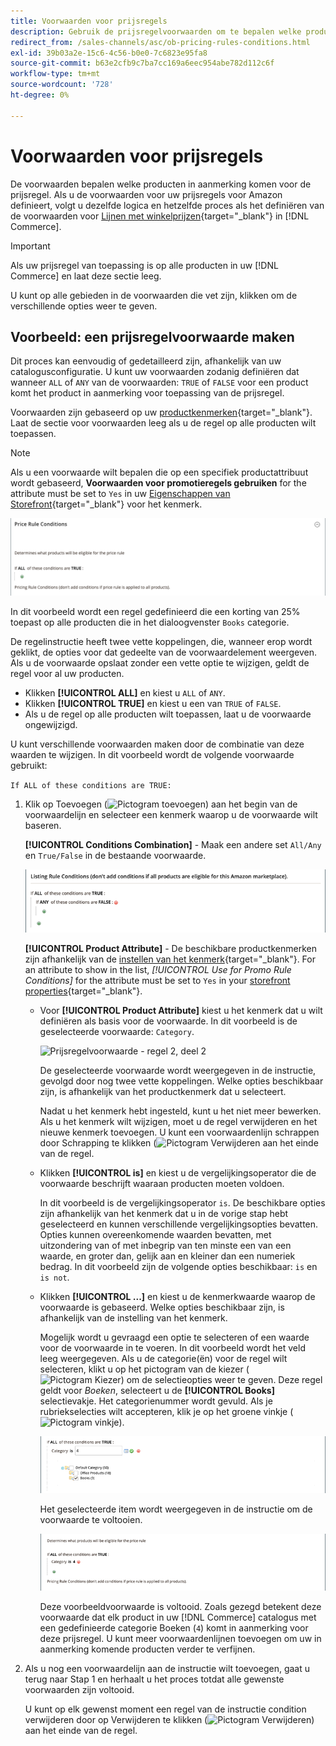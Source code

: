 ```yaml
---
title: Voorwaarden voor prijsregels
description: Gebruik de prijsregelvoorwaarden om te bepalen welke producten in aanmerking komen voor de prijsregel voor aanbiedingen.
redirect_from: /sales-channels/asc/ob-pricing-rules-conditions.html
exl-id: 39b03a2e-15c6-4c56-b0e0-7c6823e95fa8
source-git-commit: b63e2cfb9c7ba7cc169a6eec954abe782d112c6f
workflow-type: tm+mt
source-wordcount: '728'
ht-degree: 0%

---
```


# Voorwaarden voor prijsregels

De voorwaarden bepalen welke producten in aanmerking komen voor de prijsregel. Als u de voorwaarden voor uw prijsregels voor Amazon definieert, volgt u dezelfde logica en hetzelfde proces als het definiëren van de voorwaarden voor [Lijnen met winkelprijzen](https://docs.magento.com/user-guide/marketing/price-rules-cart.html){target="_blank"} in [!DNL Commerce].

>[!IMPORTANT]
>
>Als uw prijsregel van toepassing is op alle producten in uw [!DNL Commerce] en laat deze sectie leeg.

U kunt op alle gebieden in de voorwaarden die vet zijn, klikken om de verschillende opties weer te geven.

## Voorbeeld: een prijsregelvoorwaarde maken

Dit proces kan eenvoudig of gedetailleerd zijn, afhankelijk van uw catalogusconfiguratie. U kunt uw voorwaarden zodanig definiëren dat wanneer `ALL` of `ANY` van de voorwaarden: `TRUE` of `FALSE` voor een product komt het product in aanmerking voor toepassing van de prijsregel.

Voorwaarden zijn gebaseerd op uw [productkenmerken](https://docs.magento.com/user-guide/catalog/product-attributes.html){target="_blank"}. Laat de sectie voor voorwaarden leeg als u de regel op alle producten wilt toepassen.

>[!NOTE]
>
>Als u een voorwaarde wilt bepalen die op een specifiek productattribuut wordt gebaseerd, **Voorwaarden voor promotieregels gebruiken** for the attribute must be set to `Yes` in uw [Eigenschappen van Storefront](https://docs.magento.com/user-guide/stores/attribute-product-create.html){target="_blank"} voor het kenmerk.

![Prijsregelvoorwaarde - regel 1](assets/ob-price-rules-condition-1.png)

In dit voorbeeld wordt een regel gedefinieerd die een korting van 25% toepast op alle producten die in het dialoogvenster `Books` categorie.

De regelinstructie heeft twee vette koppelingen, die, wanneer erop wordt geklikt, de opties voor dat gedeelte van de voorwaardelement weergeven. Als u de voorwaarde opslaat zonder een vette optie te wijzigen, geldt de regel voor al uw producten.

- Klikken **[!UICONTROL ALL]** en kiest u `ALL` of `ANY`.
- Klikken **[!UICONTROL TRUE]** en kiest u een van `TRUE` of `FALSE`.
- Als u de regel op alle producten wilt toepassen, laat u de voorwaarde ongewijzigd.

U kunt verschillende voorwaarden maken door de combinatie van deze waarden te wijzigen. In dit voorbeeld wordt de volgende voorwaarde gebruikt:

`If ALL of these conditions are TRUE:`

1. Klik op Toevoegen (![Pictogram toevoegen](assets/btn-add-grn.png)) aan het begin van de voorwaardelijn en selecteer een kenmerk waarop u de voorwaarde wilt baseren.

   **[!UICONTROL Conditions Combination]** - Maak een andere set `All/Any` en `True/False` in de bestaande voorwaarde.

   ![Combinatie van prijsregelvoorwaarden](assets/ob-conditions-combinations.png)

   **[!UICONTROL Product Attribute]** - De beschikbare productkenmerken zijn afhankelijk van de [instellen van het kenmerk](https://docs.magento.com/user-guide/stores/attribute-product-create.html){target="_blank"}. For an attribute to show in the list, *[!UICONTROL Use for Promo Rule Conditions]* for the attribute must be set to `Yes` in your [storefront properties](https://docs.magento.com/user-guide/stores/attribute-product-create.html){target="_blank"}.

   - Voor **[!UICONTROL Product Attribute]** kiest u het kenmerk dat u wilt definiëren als basis voor de voorwaarde. In dit voorbeeld is de geselecteerde voorwaarde: `Category`.

      ![Prijsregelvoorwaarde - regel 2, deel 2](assets/ob-price-rule-condition-2.png)

      De geselecteerde voorwaarde wordt weergegeven in de instructie, gevolgd door nog twee vette koppelingen. Welke opties beschikbaar zijn, is afhankelijk van het productkenmerk dat u selecteert.

      Nadat u het kenmerk hebt ingesteld, kunt u het niet meer bewerken. Als u het kenmerk wilt wijzigen, moet u de regel verwijderen en het nieuwe kenmerk toevoegen. U kunt een voorwaardenlijn schrappen door Schrapping te klikken (![Pictogram Verwijderen](assets/btn-del-red.png) aan het einde van de regel.

   - Klikken **[!UICONTROL is]** en kiest u de vergelijkingsoperator die de voorwaarde beschrijft waaraan producten moeten voldoen.

      In dit voorbeeld is de vergelijkingsoperator `is`. De beschikbare opties zijn afhankelijk van het kenmerk dat u in de vorige stap hebt geselecteerd en kunnen verschillende vergelijkingsopties bevatten. Opties kunnen overeenkomende waarden bevatten, met uitzondering van of met inbegrip van ten minste een van een waarde, en groter dan, gelijk aan en kleiner dan een numeriek bedrag. In dit voorbeeld zijn de volgende opties beschikbaar: `is` en `is not`.

   - Klikken **[!UICONTROL ...]** en kiest u de kenmerkwaarde waarop de voorwaarde is gebaseerd. Welke opties beschikbaar zijn, is afhankelijk van de instelling van het kenmerk.

      Mogelijk wordt u gevraagd een optie te selecteren of een waarde voor de voorwaarde in te voeren. In dit voorbeeld wordt het veld leeg weergegeven. Als u de categorie(ën) voor de regel wilt selecteren, klikt u op het pictogram van de kiezer (![Pictogram Kiezer](assets/btn-chooser.png)) om de selectieopties weer te geven. Deze regel geldt voor _Boeken_, selecteert u de **[!UICONTROL Books]** selectievakje. Het categorienummer wordt gevuld. Als je rubriekselecties wilt accepteren, klik je op het groene vinkje (![Pictogram vinkje](assets/btn-check-mark-green.png)).

      ![Prijsregelvoorwaarde - regel 2, deel 3](assets/ob-price-rule-condition-3.png)

      Het geselecteerde item wordt weergegeven in de instructie om de voorwaarde te voltooien.

      ![Prijsregelvoorwaarde - regel 2, deel 4](assets/ob-price-rule-condition-4.png)

      Deze voorbeeldvoorwaarde is voltooid. Zoals gezegd betekent deze voorwaarde dat elk product in uw [!DNL Commerce] catalogus met een gedefinieerde categorie Boeken (`4`) komt in aanmerking voor deze prijsregel. U kunt meer voorwaardenlijnen toevoegen om uw in aanmerking komende producten verder te verfijnen.

1. Als u nog een voorwaardelijn aan de instructie wilt toevoegen, gaat u terug naar Stap 1 en herhaalt u het proces totdat alle gewenste voorwaarden zijn voltooid.

   U kunt op elk gewenst moment een regel van de instructie condition verwijderen door op Verwijderen te klikken (![Pictogram Verwijderen](assets/btn-del-red.png)) aan het einde van de regel.
